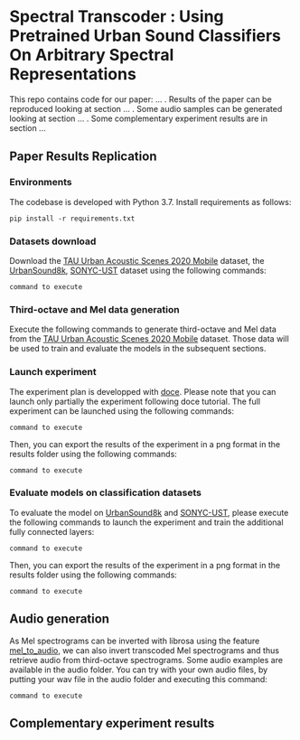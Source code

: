 # Spectral Transcoder : Using Pretrained Urban Sound Classifiers On Arbitrary Spectral Representations

This repo contains code for our paper: ... . Results of the paper can be reproduced looking at section ... . Some audio samples can be generated looking at section ... . Some complementary experiment results are in section ... 

## Paper Results Replication

### Environments

The codebase is developed with Python 3.7. Install requirements as follows:
```
pip install -r requirements.txt
```
### Datasets download

Download the [TAU Urban Acoustic Scenes 2020 Mobile](https://dcase.community/challenge2021/task-acoustic-scene-classification) dataset, the [UrbanSound8k](https://urbansounddataset.weebly.com/urbansound8k.html), [SONYC-UST](https://zenodo.org/record/3966543#.ZFtddpHP1kg) dataset using the following commands:


```
command to execute
```

### Third-octave and Mel data generation

Execute the following commands to generate third-octave and Mel data from the [TAU Urban Acoustic Scenes 2020 Mobile](https://dcase.community/challenge2021/task-acoustic-scene-classification) dataset. Those data will be used to train and evaluate the models in the subsequent sections. 

### Launch experiment

The experiment plan is developped with [doce](https://doce.readthedocs.io/en/latest/). Please note that you can launch only partially the experiment following doce tutorial. The full experiment can be launched using the following commands:

```
command to execute
```

Then, you can export the results of the experiment in a png format in the results folder using the following commands:

```
command to execute
```


### Evaluate models on classification datasets

To evaluate the model on [UrbanSound8k](https://urbansounddataset.weebly.com/urbansound8k.html) and [SONYC-UST](https://zenodo.org/record/3966543#.ZFtddpHP1kg), please execute the following commands to launch the experiment and train the additional fully connected layers:

```
command to execute
```

Then, you can export the results of the experiment in a png format in the results folder using the following commands:

```
command to execute
```


## Audio generation

As Mel spectrograms can be inverted with librosa using the feature [mel_to_audio](https://librosa.org/doc/main/generated/librosa.feature.inverse.mel_to_audio.html), we can also invert transcoded Mel spectrograms and thus retrieve audio from third-octave spectrograms. Some audio examples are available in the audio folder. You can try with your own audio files, by putting your wav file in the audio folder and executing this command:

```
command to execute
```

## Complementary experiment results
